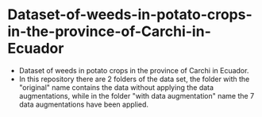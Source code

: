 # Dataset-of-weeds-in-potato-crops-in-the-province-of-Carchi-in-Ecuador
- Dataset of weeds in potato crops in the province of Carchi in Ecuador.
- In this repository there are 2 folders of the data set, the folder with the "original" name contains the data without applying the data augmentations, while in the folder "with data augmentation" name the 7 data augmentations have been applied.
